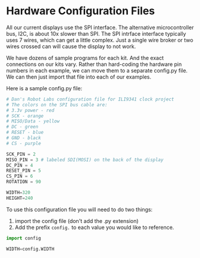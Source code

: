 # Hardware Configuration Files

All our current displays use the SPI interface.  The
alternative microcontroller bus, I2C, is about 10x
slower than SPI.  The SPI intrface
interface typically uses 7 wires, which can get
a little complex.  Just a single wire broker or two wires crossed can
will cause the display to not work.

We have dozens of sample programs for each kit.  And the exact
connections on our kits vary.  Rather than hard-coding the
hardware pin numbers in each example, we can move them
to a separate config.py file.  We can then just import
that file into each of our examples.

Here is a sample config.py file:

```py
# Dan's Robot Labs configuration file for ILI9341 clock project
# The colors on the SPI bus cable are:
# 3.3v power - red
# SCK - orange
# MISO/Data - yellow
# DC - green
# RESET - blue
# GND - black
# CS - purple

SCK_PIN = 2
MISO_PIN = 3 # labeled SDI(MOSI) on the back of the display
DC_PIN = 4
RESET_PIN = 5
CS_PIN = 6
ROTATION = 90

WIDTH=320
HEIGHT=240
```

To use this configuration file you will need to do two things:

1. import the config file (don't add the .py extension)
2. Add the prefix ```config.``` to each value you would like
to reference.

```py
import config

WIDTH=config.WIDTH
```